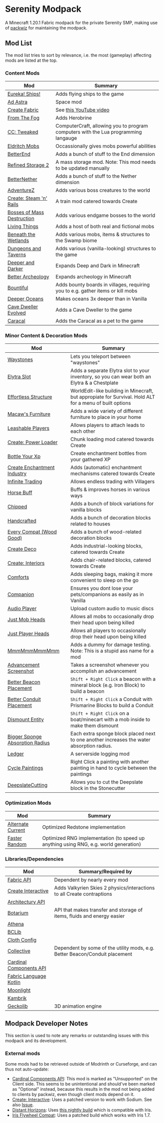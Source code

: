 # Serenity Modpack

A Minecraft 1.20.1 Fabric modpack for the private Serenity SMP, making use of
[packwiz](https://github.com/packwiz/packwiz) for maintaining the modpack.

## Mod List

The mod list tries to sort by relevance, i.e. the most (gameplay) affecting
mods are listed at the top.

### Content Mods

| Mod | Summary |
|-----|---------|
| [Eureka! Ships!](https://modrinth.com/mod/eureka) | Adds flying ships to the game |
| [Ad Astra](https://modrinth.com/mod/ad-astra) | Space mod |
| [Create Fabric](https://modrinth.com/mod/create-fabric) | See [this YouTube video](https://www.youtube.com/watch?v=rR8W-f9YhYA) |
| [From The Fog](https://modrinth.com/datapack/from-the-fog) | Adds Herobrine |
| [CC: Tweaked](https://modrinth.com/mod/cc-tweaked) | ComputerCraft, allowing you to program computers with the Lua programming langauge |
| [Eldritch Mobs](https://modrinth.com/mod/eldritch-mobs) | Occassionally gives mobs powerful abilities |
| [BetterEnd](https://modrinth.com/mod/betterend) | Adds a bunch of stuff to the End dimension |
| [Refined Storage 2](https://github.com/refinedmods/refinedstorage2) | A mass storage mod. Note: This mod needs to be updated manually |
| [BetterNether](https://modrinth.com/mod/betterend) | Adds a bunch of stuff to the Nether dimension |
| [AdventureZ](https://modrinth.com/mod/adventurez) | Adds various boss creatures to the world |
| [Create: Steam 'n' Rails](https://modrinth.com/mod/create-steam-n-rails) | A train mod catered towards Create |
| [Bosses of Mass Destruction](https://modrinth.com/mod/bosses-of-mass-destruction) | Adds various endgame bosses to the world |
| [Living Things](https://modrinth.com/mod/living-things) | Adds a host of both real and fictional mobs |
| [Beneath the Wetlands](https://modrinth.com/mod/beneath-the-wetlands) | Adds various mobs, items & structures to the Swamp biome |
| [Dungeons and Taverns](https://modrinth.com/datapack/dungeons-and-taverns) | Adds various (vanilla-looking) structures to the game |
| [Deeper and Darker](https://modrinth.com/mod/deeperdarker) | Expands Deep and Dark in Minecraft |
| [Better Archeology](https://modrinth.com/mod/better-archeology) | Expands archeology in Minecraft |
| [Bountiful](https://modrinth.com/mod/bountiful) | Adds bounty boards in villages, requiring you to e.g. gather items or kill mobs |
| [Deeper Oceans](https://modrinth.com/datapack/deeper-oceans) | Makes oceans 3x deeper than in Vanilla |
| [Cave Dweller Evolved](https://modrinth.com/mod/cave-dweller-evolved-(fabric)) | Adds a Cave Dweller to the game |
| [Caracal](https://modrinth.com/mod/caracal_mob) | Adds the Caracal as a pet to the game |

### Minor Content & Decoration Mods

| Mod | Summary |
|-----|---------|
| [Waystones](https://modrinth.com/mod/fwaystones) | Lets you teleport between "waystones" |
| [Elytra Slot](https://modrinth.com/mod/elytra-slot) | Adds a separate Elytra slot to your inventory, so you can wear both an Elytra & a Chestplate |
| [Effortless Structure](https://modrinth.com/mod/effortless) | WorldEdit-like building in Minecraft, but appropiate for Survival. Hold ALT for a menu of built options |
| [Macaw's Furniture](https://modrinth.com/mod/macaws-furniture) | Adds a wide variety of different furniture to place in your home |
| [Leashable Players](https://modrinth.com/mod/leashable-players) | Allows players to attach leads to each other |
| [Create: Power Loader](https://modrinth.com/mod/create-power-loader) | Chunk loading mod catered towards Create |
| [Bottle Your Xp](https://modrinth.com/mod/bottle-your-xp) | Create enchantment bottles from your gathered XP |
| [Create Enchantment Industry](https://modrinth.com/mod/create-enchantment-industry-fabric) | Adds (automatic) enchantment mechanisms catered towards Create |
| [Infinite Trading](https://modrinth.com/mod/infinite-trading) | Allows endless trading with Villagers |
| [Horse Buff](https://modrinth.com/mod/horsebuff) | Buffs & improves horses in various ways |
| [Chipped](https://modrinth.com/mod/chipped) | Adds a bunch of block variations for vanilla blocks |
| [Handcrafted](https://modrinth.com/mod/handcrafted) | Adds a bunch of decoration blocks related to houses |
| [Every Compat (Wood Good)](https://modrinth.com/mod/every-compat) | Adds a bunch of wood-related decoration blocks |
| [Create Deco](https://modrinth.com/mod/create-deco) | Adds industrial-looking blocks, catered towards Create |
| [Create: Interiors](https://modrinth.com/mod/interiors) | Adds chair-related blocks, catered towards Create |
| [Comforts](https://modrinth.com/mod/comforts) | Adds sleeping bags, making it more convenient to sleep on the go |
| [Companion](https://modrinth.com/mod/companion) | Ensures you dont lose your pets/companions as easily as in Vanilla |
| [Audio Player](https://modrinth.com/mod/audioplayer) | Upload custom audio to music discs |
| [Just Mob Heads](https://modrinth.com/mod/just-mob-heads) | Allows all mobs to occasionally drop their head upon being killed |
| [Just Player Heads](https://modrinth.com/mod/just-player-heads) | Allows all players to occasionally drop their head upon being killed |
| [MmmMmmMmmMmm](https://modrinth.com/mod/mmmmmmmmmmmm) | Adds a dummy for damage testing. Note: This is a stupid ass name for a mod |
| [Advancement Screenshot](https://modrinth.com/mod/advancement-screenshot) | Takes a screenshot whenever you accomplish an advancement |
| [Better Beacon Placement](https://modrinth.com/mod/better-beacon-placement) | `Shift + Right Click` a beacon with a mineral block (e.g. Iron Block) to build a beacon |
| [Better Conduit Placement](https://modrinth.com/mod/better-conduit-placement) | `Shift + Right Click` a Conduit with Prismarine Blocks to build a Conduit |
| [Dismount Entity](https://modrinth.com/mod/dismount-entity) | `Shift + Right Click` on a boat/minecart with a mob inside to make them dismount |
| [Bigger Sponge Absorption Radius](https://modrinth.com/mod/bigger-sponge-absorption-radius) | Each extra sponge block placed next to one another increases the water absorption radius. |
| [Ledger](https://modrinth.com/mod/ledger) | A serverside logging mod |
| [Cycle Paintings](https://modrinth.com/mod/cycle-paintings) | Right Click a painting with another painting in hand to cycle between the paintings |
| [DeepslateCutting](https://modrinth.com/mod/deepslatecutting) | Allows you to cut the Deepslate block in the Stonecutter |

### Optimization Mods

| Mod | Summary |
|-----|---------|
| [Alternate Current](https://modrinth.com/mod/alternate-current) | Optimized Redstone implementation |
| [Faster Random](https://modrinth.com/mod/faster-random) | Optimized RNG implementation (to speed up anything using RNG, e.g. world generation) |


### Libraries/Dependencies

| Mod | Summary/Required by |
|-----|---------------------|
| [Fabric API](https://modrinth.com/mod/fabric-api) | Dependent by nearly every mod |
| [Create Interactive](https://modrinth.com/mod/interactive) | Adds Valkyrien Skies 2 physics/interactions to all Create contraptions |
| [Architectury API](https://modrinth.com/mod/architectury-api) | |
| [Botarium](https://modrinth.com/mod/botarium) | API that makes transfer and storage of items, fluids and energy easier  |
| [Athena](https://www.modrinth.com/mod/athena-ctm) | |
| [BCLib](https://modrinth.com/mod/bclib) | |
| [Cloth Config](https://modrinth.com/mod/cloth-config) | |
| [Collective](https://modrinth.com/mod/collective) | Dependent by some of the utility mods, e.g. Better Beacon/Conduit placement |
| [Cardinal Components API](https://modrinth.com/mod/cardinal-components-api) | |
| [Fabric Language Kotlin](https://modrinth.com/mod/fabric-language-kotlin) | |
| [Moonlight](https://modrinth.com/mod/moonlight) | |
| [Kambrik](https://modrinth.com/mod/kambrik) | |
| [Geckolib](https://modrinth.com/mod/geckolib) | 3D animation engine |


## Modpack Developer Notes

This section is used to note any remarks or outstanding issues with this modpack
and its development.

### External mods

Some mods had to be retrieved outside of Modrinth or Curseforge, and can thus
not auto-update:

- [Cardinal Components API](https://modrinth.com/mod/cardinal-components-api):
  This mod is marked as "Unsupported" on the Client side. This seems to be unintentional
  and should've been marked as "Optional" instead, because this results in the
  mod not being added to clients by packwiz, even though client mods depend
  on it.
- [Create: Interactive](https://modrinth.com/mod/interactive): Uses a patched
  version to work with Sodium. See also
  [Issue](https://github.com/ValkyrienSkies/Create-Interactive-Issues/issues/73).
- [Distant Horizons](https://modrinth.com/mod/distanthorizons): Uses
  [this nightly build](https://gitlab.com/jeseibel/distant-horizons/-/jobs/artifacts/main/download?job=build:%20[1.20.1])
  which is compatible with Iris.
- [Iris Flywheel Compat](https://modrinth.com/mod/iris-flw-compat): Uses
  a patched build which works with Iris 1.7.